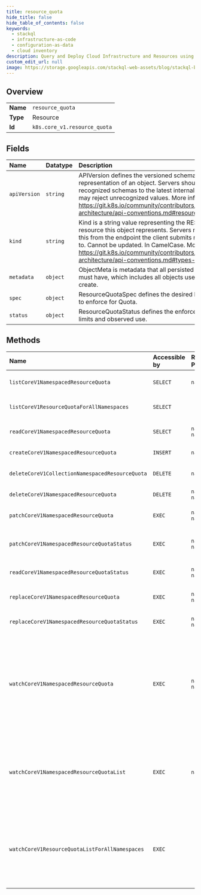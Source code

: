 ```yaml
---
title: resource_quota
hide_title: false
hide_table_of_contents: false
keywords:
  - stackql
  - infrastructure-as-code
  - configuration-as-data
  - cloud inventory
description: Query and Deploy Cloud Infrastructure and Resources using SQL
custom_edit_url: null
image: https://storage.googleapis.com/stackql-web-assets/blog/stackql-blog-post-featured-image.png
---
```

  
    

## Overview
<table><tbody>
<tr><td><b>Name</b></td><td><code>resource_quota</code></td></tr>
<tr><td><b>Type</b></td><td>Resource</td></tr>
<tr><td><b>Id</b></td><td><code>k8s.core_v1.resource_quota</code></td></tr>
</tbody></table>

## Fields
| Name | Datatype | Description |
|:-----|:---------|:------------|
| `apiVersion` | `string` | APIVersion defines the versioned schema of this representation of an object. Servers should convert recognized schemas to the latest internal value, and may reject unrecognized values. More info: https://git.k8s.io/community/contributors/devel/sig-architecture/api-conventions.md#resources |
| `kind` | `string` | Kind is a string value representing the REST resource this object represents. Servers may infer this from the endpoint the client submits requests to. Cannot be updated. In CamelCase. More info: https://git.k8s.io/community/contributors/devel/sig-architecture/api-conventions.md#types-kinds |
| `metadata` | `object` | ObjectMeta is metadata that all persisted resources must have, which includes all objects users must create. |
| `spec` | `object` | ResourceQuotaSpec defines the desired hard limits to enforce for Quota. |
| `status` | `object` | ResourceQuotaStatus defines the enforced hard limits and observed use. |
## Methods
| Name | Accessible by | Required Params | Description |
|:-----|:--------------|:----------------|:------------|
| `listCoreV1NamespacedResourceQuota` | `SELECT` | `namespace` | list or watch objects of kind ResourceQuota |
| `listCoreV1ResourceQuotaForAllNamespaces` | `SELECT` |  | list or watch objects of kind ResourceQuota |
| `readCoreV1NamespacedResourceQuota` | `SELECT` | `name, namespace` | read the specified ResourceQuota |
| `createCoreV1NamespacedResourceQuota` | `INSERT` | `namespace` | create a ResourceQuota |
| `deleteCoreV1CollectionNamespacedResourceQuota` | `DELETE` | `namespace` | delete collection of ResourceQuota |
| `deleteCoreV1NamespacedResourceQuota` | `DELETE` | `name, namespace` | delete a ResourceQuota |
| `patchCoreV1NamespacedResourceQuota` | `EXEC` | `name, namespace` | partially update the specified ResourceQuota |
| `patchCoreV1NamespacedResourceQuotaStatus` | `EXEC` | `name, namespace` | partially update status of the specified ResourceQuota |
| `readCoreV1NamespacedResourceQuotaStatus` | `EXEC` | `name, namespace` | read status of the specified ResourceQuota |
| `replaceCoreV1NamespacedResourceQuota` | `EXEC` | `name, namespace` | replace the specified ResourceQuota |
| `replaceCoreV1NamespacedResourceQuotaStatus` | `EXEC` | `name, namespace` | replace status of the specified ResourceQuota |
| `watchCoreV1NamespacedResourceQuota` | `EXEC` | `name, namespace` | watch changes to an object of kind ResourceQuota. deprecated: use the 'watch' parameter with a list operation instead, filtered to a single item with the 'fieldSelector' parameter. |
| `watchCoreV1NamespacedResourceQuotaList` | `EXEC` | `namespace` | watch individual changes to a list of ResourceQuota. deprecated: use the 'watch' parameter with a list operation instead. |
| `watchCoreV1ResourceQuotaListForAllNamespaces` | `EXEC` |  | watch individual changes to a list of ResourceQuota. deprecated: use the 'watch' parameter with a list operation instead. |
